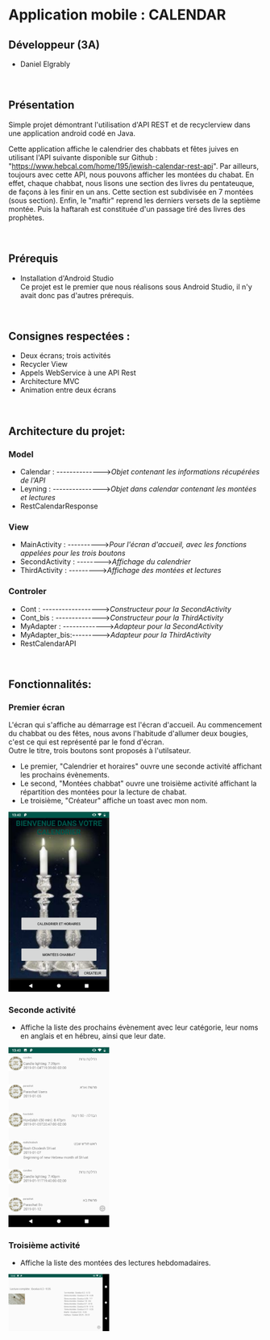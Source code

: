 # Application mobile : CALENDAR

## Développeur (3A)

- Daniel Elgrably


&nbsp;

## Présentation

Simple projet démontrant l'utilisation d'API REST et de recyclerview dans une application android codé en Java.

Cette application affiche le calendrier des chabbats et fêtes juives en utilisant l'API suivante disponible sur Github : "https://www.hebcal.com/home/195/jewish-calendar-rest-api". Par ailleurs, toujours avec cette API, nous pouvons afficher les montées du chabat. En effet, chaque chabbat, nous lisons une section des livres du pentateuque, de façons à les finir en un ans. Cette section est subdivisée en 7 montées (sous section). Enfin, le "maftir" reprend les derniers versets de la septième montée. Puis la haftarah est constituée d'un passage tiré des livres des prophètes. 


&nbsp;

## Prérequis

- Installation d'Android Studio</br>
Ce projet est le premier que nous réalisons sous Android Studio, il n'y avait donc pas d'autres prérequis.


&nbsp;

## Consignes respectées : 

- Deux écrans; trois activités
- Recycler View
- Appels WebService à une API Rest
- Architecture MVC
- Animation entre deux écrans


&nbsp;

## Architecture du projet:

### Model
* Calendar : -------------->*Objet contenant les informations récupérées de l'API*
* Leyning : --------------->*Objet dans calendar contenant les montées et lectures*
* RestCalendarResponse

### View
* MainActivity : ---------->*Pour l'écran d'accueil, avec les fonctions appelées pour les trois boutons*
* SecondActivity : -------->*Affichage du calendrier* 
* ThirdActivity : --------->*Affichage des montées et lectures*

### Controler
* Cont : ------------------>*Constructeur pour la SecondActivity*
* Cont_bis : -------------->*Constructeur pour la ThirdActivity*
* MyAdapter : ------------->*Adapteur pour la SecondActivity*
* MyAdapter_bis:--------->*Adapteur pour la ThirdActivity*
* RestCalendarAPI

&nbsp;

## Fonctionnalités: 

### Premier écran 

L'écran qui s'affiche au démarrage est l'écran d'accueil. Au commencement du chabbat ou des fêtes, nous avons l'habitude d'allumer deux bougies, c'est ce qui est représenté par le fond d'écran.</br>
Outre le titre, trois boutons sont proposés à l'utilsateur.
- Le premier, "Calendrier et horaires" ouvre une seconde activité affichant les prochains évènements.
- Le second, "Montées chabbat" ouvre une troisième activité affichant la répartition des montées pour la lecture de chabat.
- Le troisième, "Créateur" affiche un toast avec mon nom.


<img src="img_readme/ecran.png" width="200" alt="ecran accueil">

### Seconde activité

- Affiche la liste des prochains évènement avec leur catégorie, leur noms en anglais et en hébreu, ainsi que leur date.

<img src="img_readme/list_1.png" width="200" alt="liste évènement">   

### Troisième activité

- Affiche la liste des montées des lectures hebdomadaires.

<img src="img_readme/list_2.png" width="200" alt="liste montées">  

